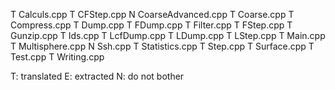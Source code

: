T  Calculs.cpp
T  CFStep.cpp
N  CoarseAdvanced.cpp
T  Coarse.cpp
T  Compress.cpp
T  Dump.cpp
T  FDump.cpp
T  Filter.cpp
T  FStep.cpp
T  Gunzip.cpp
T  Ids.cpp
T  LcfDump.cpp
T  LDump.cpp
T  LStep.cpp
T  Main.cpp
T  Multisphere.cpp
N  Ssh.cpp
T  Statistics.cpp
T  Step.cpp
T  Surface.cpp
T  Test.cpp
T  Writing.cpp
  
  
T: translated
E: extracted
N: do not bother
